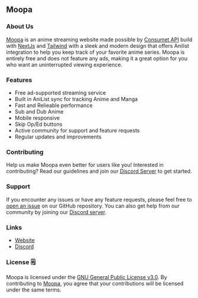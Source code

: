 ## Moopa

### About Us 
<a href="https://moopa.live">Moopa</a> is an anime streaming website made possible by <a href="https://github.com/consumet">Consumet API</a> build with <a href="https://github.com/vercel/next.js/">NextJs</a> and <a href="https://github.com/tailwindlabs/tailwindcss">Tailwind</a> with a sleek and modern design that offers Anilist integration to help you keep track of your favorite anime series. Moopa is entirely free and does not feature any ads, making it a great option for you who want an uninterrupted viewing experience.

### Features 
- Free ad-supported streaming service
- Built in AniList sync for tracking Anime and Manga
- Fast and Relieable performance
- Sub and Dub Anime
- Mobile responsive
- Skip Op/Ed buttons
- Active community for support and feature requests
- Regular updates and improvements

### Contributing 
Help us make Moopa even better for users like you! Interested in contributing? Read our guidelines and join our [Discord Server](https://discord.gg/v5fjSdKwr2) to get started.

### Support 
If you encounter any issues or have any feature requests, please feel free to [open an issue](https://github.com/Ani-Moopa/Moopa/issues) on our GitHub repository. You can also get help from our community by joining our [Discord server](https://discord.gg/v5fjSdKwr2).

### Links 
- [Website](https://moopa.live)
- [Discord](https://discord.gg/v5fjSdKwr2)

### License 🗒️
Moopa is licensed under the [GNU General Public License v3.0](https://github.com/Ani-Moopa/Moopa/blob/main/LICENSE.md). By contributing to [Moopa](https://github.com/Ani-Moopa/Moopa/), you agree that your contributions will be licensed under the same terms.
